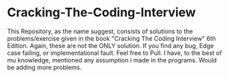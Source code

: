 # Cracking-The-Coding-Interview

This Repository, as the name suggest, consists of solutions to the problems/exercise given in the book "Cracking The Coding Interview" 6th Edition.
Again, these are not the ONLY solution.
If you find any bug, Edge case failing, or implementational fault. Feel free to Pull. 
I have, to the best of mu knowledge, mentioned any assumption i made in the programs. Would be adding more problems.
